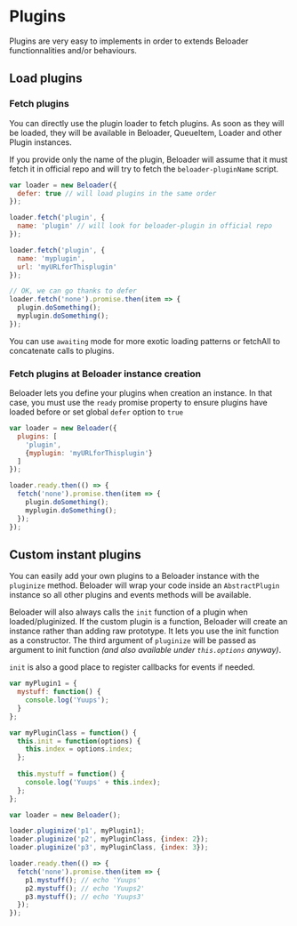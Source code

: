 # Plugins
Plugins are very easy to implements in order to extends Beloader functionnalities and/or behaviours.

## Load plugins

### Fetch plugins
You can directly use the plugin loader to fetch plugins. As soon as they will be loaded, they will be available
in Beloader, QueueItem, Loader and other Plugin instances.

If you provide only the name of the plugin, Beloader will assume that it must fetch
it in official repo and will try to fetch the `beloader-pluginName` script.

```javascript
var loader = new Beloader({
  defer: true // will load plugins in the same order
});

loader.fetch('plugin', {
  name: 'plugin' // will look for beloader-plugin in official repo
});

loader.fetch('plugin', {
  name: 'myplugin',
  url: 'myURLforThisplugin'
});

// OK, we can go thanks to defer
loader.fetch('none').promise.then(item => {
  plugin.doSomething();
  myplugin.doSomething();
});
```

You can use `awaiting` mode for more exotic loading patterns or fetchAll to concatenate calls to plugins.

### Fetch plugins at Beloader instance creation
Beloader lets you define your plugins when creation an instance. In that case, you must use
the `ready` promise property to ensure plugins have loaded before or set global `defer` option to `true`

```javascript
var loader = new Beloader({
  plugins: [
    'plugin',
    {myplugin: 'myURLforThisplugin'}
  ]
});

loader.ready.then(() => {
  fetch('none').promise.then(item => {
    plugin.doSomething();
    myplugin.doSomething();
  });
});
```

## Custom instant plugins
You can easily add your own plugins to a Beloader instance with the `pluginize` method. Beloader
will wrap your code inside an `AbstractPlugin` instance so all other plugins and events methods will be available.

Beloader will also always calls the `init` function of a plugin when loaded/pluginized.
If the custom plugin is a function, Beloader will create an instance rather than adding raw prototype. It lets
you use the init function as a constructor. The third argument of `pluginize` will be passed
as argument to init function _(and also available under `this.options` anyway)_.

`init` is also a good place to register callbacks for events if needed.

```javascript
var myPlugin1 = {
  mystuff: function() {
    console.log('Yuups');
  }
};

var myPluginClass = function() {
  this.init = function(options) {
    this.index = options.index;
  };
  
  this.mystuff = function() {
    console.log('Yuups' + this.index);
  };
};

var loader = new Beloader();

loader.pluginize('p1', myPlugin1);
loader.pluginize('p2', myPluginClass, {index: 2});
loader.pluginize('p3', myPluginClass, {index: 3});

loader.ready.then(() => {
  fetch('none').promise.then(item => {
    p1.mystuff(); // echo 'Yuups'
    p2.mystuff(); // echo 'Yuups2'
    p3.mystuff(); // echo 'Yuups3'
  });
});
```
